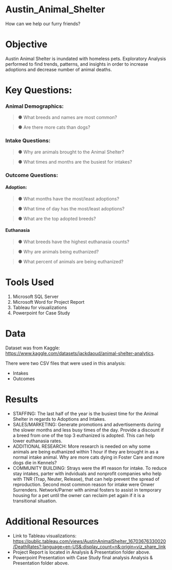 # Austin_Animal_Shelter
How can we help our furry friends?
# Objective
Austin Animal Shelter is inundated with homeless pets.  Exploratory Analysis performed to find trends, patterns, and insights in order to increase adoptions and decrease number of animal deaths.
# Key Questions: 

  ### Animal Demographics:  
  >● What breeds and names are most common?
  
  >● Are there more cats than dogs?
  
  ### Intake Questions: 
  
  >● Why are animals brought to the Animal Shelter?
  
  >● What times and months are the busiest for intakes?
  
  ### Outcome Questions: 
  #### Adoption: 
  
  >● What months have the most/least adoptions?
  
  >● What time of day has the most/least adoptions?
  
  >● What are the top adopted breeds? 
  
  #### Euthanasia
  
  >● What breeds have the highest euthanasia counts?
  
  >● Why are animals being euthanized?
  
  >● What percent of animals are being euthanized?
  
  # Tools Used
  1. Microsoft SQL Server
  2. Microsoft Word for Project Report
  3. Tableau for visualizations
  4. Powerpoint for Case Study

  # Data
  Dataset was from Kaggle:  https://www.kaggle.com/datasets/jackdaoud/animal-shelter-analytics.
  
  There were two CSV files that were used in this analysis:  
  - Intakes
  - Outcomes
  
  # Results
  - STAFFING:  The last half of the year is the busiest time for the Animal Shelter in regards to Adoptions and Intakes.  
  - SALES/MARKETING:  Generate promotions and advertisements during the slower months and less busy times of the day. Provide a discount if a breed from one of the top 3 euthanized is adopted.  This can help lower euthanasia rates.
  - ADDITIONAL RESEARCH:  More research is needed on why some animals are being euthanized within 1 hour if they are brought in as a normal intake animal. Why are more cats dying in Foster Care and more dogs die in Kennels? 
 - COMMUNITY BUILDING: Strays were the #1 reason for intake.  To reduce stay intakes, parter with indviduals and nonprofit companies who help with TNR (Trap, Neuter, Release), that can help prevent the spread of reproduction. Second most common reason for intake were Onwer Surrenders.  Network/Parner with animal fosters to assist in temporary housing for a pet until the owner can reclaim pet again if it is a transitional situation.        

  # Additional Resources
  
  - Link to Tableau visualizations: https://public.tableau.com/views/AustinAnimalShelter_16703676330020/DeathRates?:language=en-US&:display_count=n&:origin=viz_share_link
  - Project Report is located in Analysis & Presentation folder above.
  - Powerpoint Presentation with Case Study final analysis Analysis & Presentation folder above.
